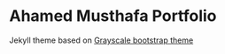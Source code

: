 Ahamed Musthafa Portfolio
=========================

Jekyll theme based on [Grayscale bootstrap theme ](http://ironsummitmedia.github.io/startbootstrap-grayscale/)


